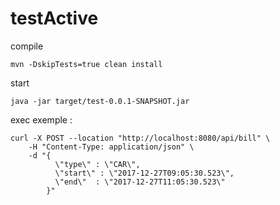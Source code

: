 # testActive

compile 
```
mvn -DskipTests=true clean install
```
start 
```
java -jar target/test-0.0.1-SNAPSHOT.jar 
```


exec exemple : 
```
curl -X POST --location "http://localhost:8080/api/bill" \
    -H "Content-Type: application/json" \
    -d "{
          \"type\" : \"CAR\",
          \"start\" : \"2017-12-27T09:05:30.523\",
          \"end\"  : \"2017-12-27T11:05:30.523\"
        }"
```
